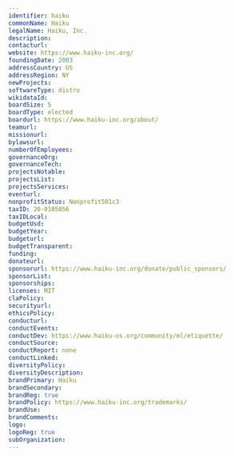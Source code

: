 ```yaml
---
identifier: haiku
commonName: Haiku
legalName: Haiku, Inc.
description:
contacturl:
website: https://www.haiku-inc.org/
foundingDate: 2003
addressCountry: US
addressRegion: NY
newProjects:
softwareType: distro
wikidataId:
boardSize: 5
boardType: elected
boardurl: https://www.haiku-inc.org/about/
teamurl:
missionurl:
bylawsurl:
numberOfEmployees:
governanceOrg:
governanceTech:
projectsNotable:
projectsList:
projectsServices:
eventurl:
nonprofitStatus: Nonprofit501c3
taxID: 20-0105056
taxIDLocal:
budgetUsd:
budgetYear:
budgeturl:
budgetTransparent:
funding:
donateurl:
sponsorurl: https://www.haiku-inc.org/donate/public_sponsors/
sponsorList:
sponsorships:
licenses: MIT
claPolicy:
securityurl:
ethicsPolicy:
conducturl:
conductEvents:
conductDev: https://www.haiku-os.org/community/ml/etiquette/
conductSource:
conductReport: none
conductLinked:
diversityPolicy:
diversityDescription:
brandPrimary: Haiku
brandSecondary:
brandReg: true
brandPolicy: https://www.haiku-inc.org/trademarks/
brandUse:
brandComments:
logo:
logoReg: true
subOrganization:
---
```


